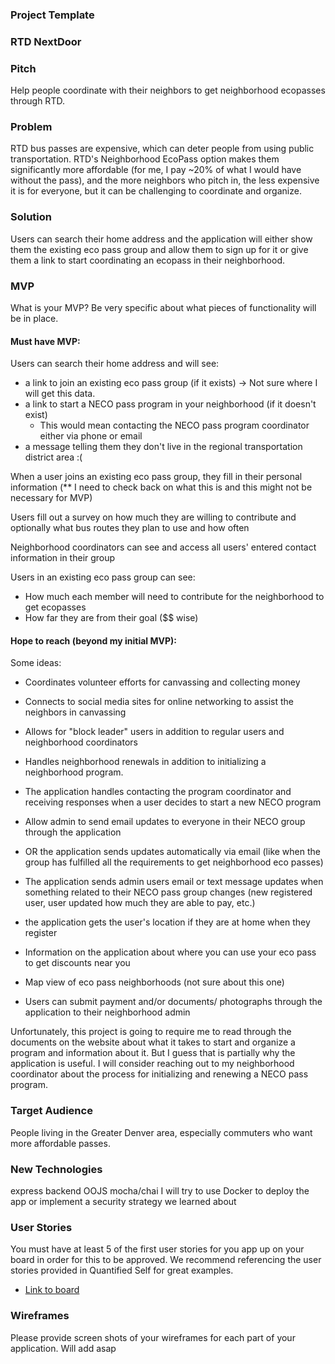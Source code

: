 ### Project Template

### RTD NextDoor

### Pitch

Help people coordinate with their neighbors to get neighborhood ecopasses through RTD.

### Problem

RTD bus passes are expensive, which can deter people from using public transportation. RTD's Neighborhood EcoPass option makes them significantly more affordable (for me, I pay ~20% of what I would have without the pass), and the more neighbors who pitch in, the less expensive it is for everyone, but it can be challenging to coordinate and organize. 

### Solution

Users can search their home address and the application will either show them the existing eco pass group and allow them to sign up for it or give them a link to start coordinating an ecopass in their neighborhood.

### MVP

What is your MVP? Be very specific about what pieces of functionality will be in place.

#### Must have MVP:

Users can search their home address and will see:
* a link to join an existing eco pass group (if it exists) -> Not sure where I will get this data.
* a link to start a NECO pass program in your neighborhood (if it doesn't exist)
  * This would mean contacting the NECO pass program coordinator either via phone or email
* a message telling them they don't live in the regional transportation district area :(

When a user joins an existing eco pass group, 
they fill in their personal information
(** I need to check back on what this is and this might not be necessary for MVP)

Users fill out a survey on how much they are willing to contribute and optionally what bus routes they plan to use and how often

Neighborhood coordinators can see and access all users' entered contact information in their group

Users in an existing eco pass group can see:
* How much each member will need to contribute for the neighborhood to get ecopasses
* How far they are from their goal ($$ wise)

#### Hope to reach (beyond my initial MVP):

Some ideas:

* Coordinates volunteer efforts for canvassing and collecting money
* Connects to social media sites for online networking to assist the neighbors in canvassing 

* Allows for "block leader" users in addition to regular users and neighborhood coordinators

* Handles neighborhood renewals in addition to initializing a neighborhood program.

* The application handles contacting the program coordinator and receiving responses when a user decides to start a new NECO program

* Allow admin to send email updates to everyone in their NECO group through the application
* OR the application sends updates automatically via email (like when the group has fulfilled all the requirements to get neighborhood eco passes)

* The application sends admin users email or text message updates when something related to their NECO pass group changes (new registered user, user updated how much they are able to pay, etc.)

* the application gets the user's location if they are at home when they register

* Information on the application about where you can use your eco pass to get discounts near you 
* Map view of eco pass neighborhoods (not sure about this one)

* Users can submit payment and/or documents/ photographs through the application to their neighborhood admin

Unfortunately, this project is going to require me to read through the documents on the website about what it takes to start and organize a program and information about it. But I guess that is partially why the application is useful. 
I will consider reaching out to my neighborhood coordinator about the process for initializing and renewing a NECO pass program.

### Target Audience

People living in the Greater Denver area, especially commuters who want more affordable passes.

### New Technologies

express backend
OOJS
mocha/chai
I will try to use Docker to deploy the app or implement a security strategy we learned about


### User Stories

You must have at least 5 of the first user stories for you app up on your board in order for this to be approved. We recommend referencing the user stories provided in Quantified Self for great examples.

* [Link to board](https://www.pivotaltracker.com/n/projects/2173805)


### Wireframes

Please provide screen shots of your wireframes for each part of your application.
Will add asap
